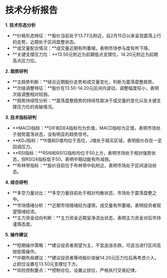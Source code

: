 # 技术分析报告

**1. 技术形态分析**

- **价格形态特征：**股价当前处于13.77元附近，自2月15日以来呈现震荡上行的走势，近期处于区间盘整状态。
- **成交量配合情况：**成交量近期有所萎缩，表明市场参与度有所下降。
- **关键支撑压力位：**13.50元附近为前期低点支撑位，14.20元附近为前期高点压力位。

**2. 趋势研判**

- **主趋势判断：**结合近期股价走势和成交量变化，判断为震荡盘整趋势。
- **次级调整特征：**股价在13.50-14.20元区间内波动，调整幅度较小，表明次级调整相对较弱。
- **趋势持续性分析：**震荡盘整趋势的持续性取决于成交量的变化以及关键支撑压力位的突破情况。

**3. 技术指标研判**

- **MACD指标：**DIF和DEA指标均为负值，MACD指标为正值，表明市场处于弱势震荡状态，没有明显的趋势信号。
- **KDJ指标：**K值和D值均位于高位，J值处于超买区域，表明股价存在一定回调压力。
- **RSI指标：**RSI6和RSI12指标均位于50上方，表明市场处于相对强势状态，但RSI24指标低于50，表明中期动能有所减弱。
- **布林带指标：**股价目前位于布林带中轨附近，表明市场处于区间波动状态。

**4. 综合研判**

- **多空力量对比：**多空力量目前处于相对均衡状态，市场处于震荡盘整之中。
- **市场情绪分析：**近期市场情绪较为谨慎，成交量有所萎缩，表明投资者观望情绪较浓。
- **主力资金动向判断：**主力资金近期呈净流出状态，表明主力资金对后市持谨慎态度。

**5. 操作建议**

- **短期操作策略：**建议投资者观望为主，不宜追涨杀跌，可适当进行区间高抛低吸操作。
- **中期布局建议：**建议投资者等待股价突破14.20元压力位后再考虑介入，止损位设置在13.50元支撑位下方。
- **风险控制要点：**控制仓位，设置止损位，严格执行交易纪律。